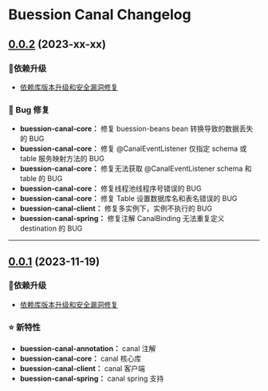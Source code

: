  Buession Canal Changelog
===========================


## [0.0.2](https://github.com/buession/buession-canal/releases/tag/v0.0.2) (2023-xx-xx)

### 🔨依赖升级

- [依赖库版本升级和安全漏洞修复](https://github.com/buession/buession-parent/releases/tag/v2.3.2)


### 🐞 Bug 修复

- **buession-canal-core：** 修复 buession-beans bean 转换导致的数据丢失的 BUG
- **buession-canal-core：** 修复 @CanalEventListener 仅指定 schema 或 table 服务映射方法的 BUG
- **buession-canal-core：** 修复无法获取 @CanalEventListener schema 和 table 的 BUG
- **buession-canal-core：** 修复线程池线程序号错误的 BUG
- **buession-canal-core：** 修复 Table 设置数据库名和表名错误的 BUG
- **buession-canal-client：** 修复多实例下，实例不执行的 BUG
- **buession-canal-spring：** 修复注解 CanalBinding 无法重复定义 destination 的 BUG


---


## [0.0.1](https://github.com/buession/buession-canal/releases/tag/v0.0.1) (2023-11-19)

### 🔨依赖升级

- [依赖库版本升级和安全漏洞修复](https://github.com/buession/buession-parent/releases/tag/v2.3.1)


### ⭐ 新特性

- **buession-canal-annotation：** canal 注解
- **buession-canal-core：** canal 核心库
- **buession-canal-client：** canal 客户端
- **buession-canal-spring：** canal spring 支持
